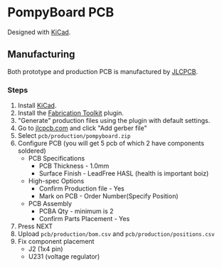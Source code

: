 # PompyBoard PCB

Designed with [KiCad][kicad].

## Manufacturing

Both prototype and production PCB is manufactured by [JLCPCB][jlcpcb].

### Steps

1. Install [KiCad][kicad].
2. Install the [Fabrication Toolkit][fab-toolkit] plugin.
3. "Generate" production files using the plugin with default settings.
4. Go to [jlcpcb.com][jlcpcb] and click "Add gerber file"
5. Select `pcb/production/pompyboard.zip`
6. Configure PCB (you will get 5 pcb of which 2 have components soldered)
   - PCB Specifications
     - PCB Thickness - 1.0mm
     - Surface Finish - LeadFree HASL (health is important boiz)
   - High-spec Options
     - Confirm Production file - Yes
     - Mark on PCB - Order Number(Specify Position)
   - PCB Assembly
     - PCBA Qty - minimum is 2
     - Confirm Parts Placement - Yes
7. Press NEXT
8. Upload `pcb/production/bom.csv` and `pcb/production/positions.csv`
9. Fix component placement
   - J2 (1x4 pin)
   - U231 (voltage regulator)

[kicad]: https://www.kicad.org/
[jlcpcb]: https://jlcpcb.com/
[fab-toolkit]: https://github.com/bennymeg/Fabrication-Toolkit
